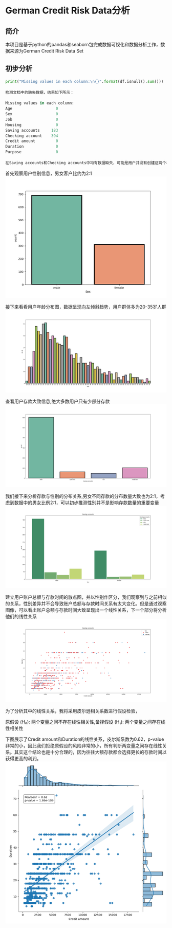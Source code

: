 # German Credit Risk Data分析

## 简介

本项目是基于python的pandas和seaborn包完成数据可视化和数据分析工作，数据来源为German Credit Risk Data Set

## 初步分析
```python
print("Missing values in each column:\n{}".format(df.isnull().sum()))

检测文档中的缺失数据，结果如下所示：

Missing values in each column:
Age                   0
Sex                   0
Job                   0
Housing               0
Saving accounts     183
Checking account    394
Credit amount         0
Duration              0
Purpose               0

在Saving accounts和Checking accounts中均有数据缺失，可能是用户并没有创建这两个相关的账户导致数据缺失
```
首先观察用户性别信息，男女客户比约为2:1
![alt text](Sex.png 'Optional Title')

接下来看看用户年龄分布图，数据呈现向左倾斜趋势，用户群体多为20-35岁人群
![alt text](Age.jpg 'Optional Title')

查看用户存款大致信息,绝大多数用户只有少部分存款
![alt text](Savings.jpg 'Optional Title')

我们接下来分析存款与性别的分布关系,男女不同存款的分布数量大致也为2:1，考虑到数据中的男女比例2:1，可以初步推测性别并不是影响存款数量的重要变量
![alt text](Saving%20VS%20Sex.jpg)

建立用户账户总额与存款时间的散点图，并以性别作区分，我们观察到与之前相似的关系，性别差异并不会导致账户总额与存款时间关系有太大变化。但是通过观察图像，可以看出账户总额与存款时间大致呈现出一个线性关系，下一个部分将分析他们的线性关系
![alt text](Saving_accounts_scatter.png)

为了分析其中的线性关系，我将采用皮尔逊相关系数进行假设检验，

原假设 (H₀): 两个变量之间不存在线性相关性,备择假设 (H₁): 两个变量之间存在线性相关性

下图展示了Credit amount和Duration的线性关系，皮尔斯系数为0.62，p-value非常的小，因此我们拒绝原假设的风险非常的小，所有判断两变量之间存在线性关系。其实这个结论也是十分合理的，因为往往大额存款都会选择更长的存款时间以获得更高的利润。
![alt text](linear_credit_duration.jpg)
